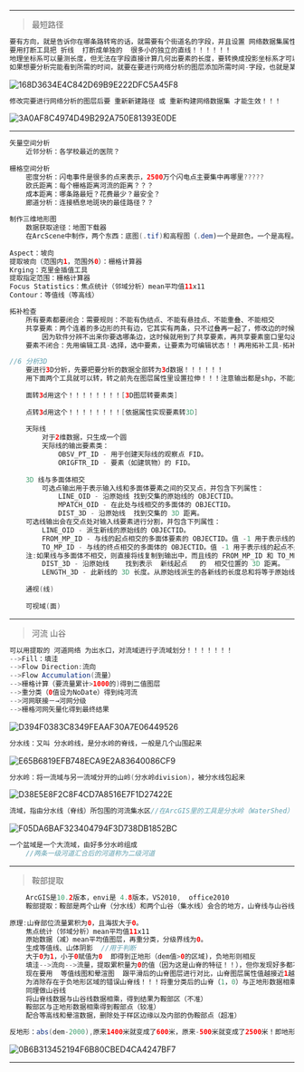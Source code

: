 



---

> 最短路径

```java
要有方向，就是告诉你在哪条路转弯的话，就需要有个街道名的字段，并且设置	网络数据集属性-方向-常规-街道字段！！！！
要用打断工具把	折线	打断成单独的	很多小的独立的直线！！！！！！
地理坐标系可以量测长度，但无法在字段直接计算几何出要素的长度，要转换成投影坐标系才可以！！！
如果想要分析完能看到所需的时间，就要在要进行网络分析的图层添加所需时间-字段，也就是某段折线所需的时间。
```



![168D3634E4C842D69B9E222DFC5A45F8](https://github.com/CHENJIAMIAN/Blog/assets/20126997/326c0f80-4804-4988-853c-afaf1efbc67b)



```java
修改完要进行网络分析的图层后要 重新新建路径 或 重新构建网络数据集 才能生效！！！
```



![3A0AF8C4974D49B292A750E81393E0DE](https://github.com/CHENJIAMIAN/Blog/assets/20126997/466d17dc-7171-492a-a19f-f4b21b3ea024)



---

```java
矢量空间分析
    近邻分析：各学校最近的医院？
    
栅格空间分析   
    密度分析：闪电事件是很多的点来表示，2500万个闪电点主要集中再哪里?????
    欧氏距离：每个栅格距离河流的距离？？？
    成本距离：哪条路最短？花费最少？最安全？
    廊道分析：连接栖息地斑块的最佳路径？？
    
制作三维地形图
    数据获取途径：地图下载器
    在ArcScene中制作，两个东西：底图(.tif)和高程图（.dem)一个是颜色，一个是高程。
    
Aspect：坡向
提取坡向（范围内1，范围外0）：栅格计算器
Krging：克里金插值工具
提取指定范围：栅格计算器
Focus Statistics：焦点统计（邻域分析）mean平均值11x11
Contour：等值线（等高线）

拓补检查
    所有要素都要闭合：需要规则：不能有伪结点、不能有悬挂点、不能重叠、不能相交    
    共享要素：两个连着的多边形的共有边，它其实有两条，只不过叠再一起了，修改边的时候会把两条一起修改了，
        因为软件分辨不出来你要选哪条边，这时候就用到了共享要素，再共享要素窗口里勾选哪条软件就编辑哪条    
    要素不闭合：先用编辑工具-选择，选中要素，让要素为可编辑状态！！再用拓补工具-拓补编辑-选择，在点拓补工具-修改要素，在弹出的工具条中选择-延长要素！！！！

```



```java
//6 分析3D
    要进行3D分析，先要把要分析的数据全部转为3d数据！！！！！！
    用下面两个工具就可以转，转之前先在图层属性里设置拉伸！！！注意输出都是shp，不能放gdb，要放文件夹！！！！
    
    面转3d用这个！！！！！！！！[3D图层转要素类]
    
    点转3d用这个！！！！！！！！[依据属性实现要素转3D]
    
    天际线
        对于2维数据，只生成一个圆
        天际线的输出要素类：
            OBSV_PT_ID - 用于创建天际线的观察点 FID。
            ORIGFTR_ID - 要素（如建筑物）的 FID。
    
    3D 线与多面体相交
        可选点输出用于表示输入线和多面体要素之间的交叉点，并包含下列属性：
            LINE_OID - 沿原始线	找到交集的原始线的 OBJECTID。
            MPATCH_OID - 在此处与线相交的多面体的 OBJECTID。
            DIST_3D - 沿原始线	找到交集的 3D 距离。
    可选线输出会在交点处对输入线要素进行分割，并包含下列属性：
        LINE_OID - 派生新线的原始线的 OBJECTID。
        FROM_MP_ID - 与线的起点相交的多面体要素的 OBJECTID。值 -1 用于表示线的起点不是交点。
        TO_MP_ID - 与线的终点相交的多面体的 OBJECTID。值 -1 用于表示线的起点不是交点。
    注:如果线与多面体不相交，则直接将线复制到输出中，而且线的 FROM_MP_ID 和 TO_MP_ID 字段将包含 -1。
        DIST_3D - 沿原始线	  找到表示  新线起点   的  相交位置的 3D 距离。
        LENGTH_3D - 此新线的 3D 长度。从原始线派生的各新线的长度总和将等于原始线的 3D 长度。
    
    通视(线)
    
    可视域(面)

```



---

> 河流 山谷

```java
可以用提取的 河道网络 为出水口，对流域进行子流域划分！！！！！！！
-->Fill：填洼
-->Flow Direction:流向
-->Flow Accumulation(流量）
-->栅格计算（要流量累计>1000的)得到二值图层
-->重分类（0值设为NoDate）得到纯河流
-->河网联接－→河网分级
-->栅格河网矢量化得到最终结果
```



![D394F0383C8349FEAAF30A7E06449526](https://github.com/CHENJIAMIAN/Blog/assets/20126997/bff36474-2c5c-42c3-a4b8-519bba431144)



```java
分水线：又叫 分水岭线，是分水岭的脊线，一般是几个山围起来
```



![E65B6819EFB748ECA9E2A83640086CF9](https://github.com/CHENJIAMIAN/Blog/assets/20126997/78525cd7-453b-4863-8032-2020a0e60514)



```java
分水岭：将一流域与另一流域分开的山岭(分水岭division)，被分水线包起来
```



![D38E5E8F2C8F4CD7A8516E7F1D27422E](https://github.com/CHENJIAMIAN/Blog/assets/20126997/038e06fb-fcfb-48cc-9ef9-b0f15b77721c)



```java
流域，指由分水线（脊线）所包围的河流集水区//在ArcGIS里的工具是分水岭（WaterShed）！！！！！！！
```



![F05DA6BAF323404794F3D738DB1852BC](https://github.com/CHENJIAMIAN/Blog/assets/20126997/7276e301-c0b8-48d8-aa41-3c7875f609e1)

```java
一个盆域是一个大流域，由好多分水岭组成
    //两条一级河道汇合后的河道称为二级河道
```



---

> 鞍部提取

```java
    ArcGIS是10.2版本，envi是 4.8版本，VS2010,  office2010
    鞍部提取：鞍部是两个山脊（分水线）和两个山谷（集水线）会合的地方，山脊线与山谷线的交点的位置便是鞍部点
    
原理:山脊部位流量累积为0，且海拔大于0。
    焦点统计（邻域分析）mean平均值11x11
    原始数据（减）mean平均值图层，再重分类，分级界线为0。
    生成等值线、山体阴影	//用于判断
    大于0为1，小于0赋值为0  即得到正地形（dem值>0的区域)，负地形则相反
    填洼-->流向-->流量，提取累积量为0的值（因为这是山脊的特征！！），但你发现好多都不是山脊，所以你要进行3x3邻域分析，求均值，数据光滑
    现在要用  等值线图和晕渲图  跟平滑后的山脊图层进行对比，山脊图层属性值越接近1越可能是山脊线，最终确定一个值，如0.56以上的是山脊，其他不是，再重分类为（1，0）
    为消除存在于负地形区域的错误山脊线！！！将重分类后的山脊（1，0）与正地形数据相乘，再重分类，不为1就不是山脊线，就设为NODATA，就得到了山脊线
    同理做山谷线
    将山脊线数据与山谷线数据相乘，得到结果为鞍部区（不准）
    鞍部区与正地形数据相乘得到鞍部点（较准）
    配合等高线和晕渲数据，删除处于样区边缘以及内部的伪鞍部点（超准）

反地形：abs(dem-2000),原来1400米就变成了600米，原来-500米就变成了2500米！即地形反过来了！！！
```

![0B6B313452194F6B80CBED4CA4247BF7](https://github.com/CHENJIAMIAN/Blog/assets/20126997/4ed7db52-d332-4288-b24b-021fb6c29f84)

---
